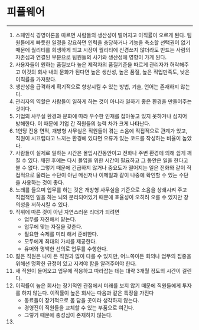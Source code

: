 # 피플웨어

---

1. 스페인식 경영이론을 따르면 사람들의 생산성이 떨어지고 이직률이 오르게 된다.
   팀원들에게 빠듯한 일정을 강요하면 인력을 충당하거나 기능을 축소할 선택권이 없기 때문에 퀄리티를 희생하게 되고 시장이 퀄리티에 신경쓰지 않더라도 만드는 사람의 자존심과 연결된 부분으로 팀원들의 사기와 생산성에 영향이 가게 된다.
2. 사용자들이 원하는 품질보다 높은 제작자의 품질기준을 따르게 관리자가 허락해주고 이것의 회사 내의 문화가 된다면 높은 생산성, 높은 품질, 높은 직업만족도, 낮은 이직률을 가져왔다.
3. 생산성을 급격하게 획기적으로 향상시킬 수 있는 방법, 기술, 언어는 존재하지 않는다.
3. 관리자의 역할은 사람들이 일하게 하는 것이 아니라 일하기 좋은 환경을 만들어주는 것이다.
5. 기업의 사무실 환경과 문화에 따라 우수한 인재를 잡아놓고 있지 못하거나 심지어 방해한다.
   이 때문에 기업 간 직원들의 능력 차가 크게 나타난다.
6. 1인당 전용 면적, 개방형 사무실은 직원들이 겪는 소음에 직접적으로 관계가 있고, 직원이 시끄럽다고 느끼는 환경에 있다면 오류가 있는 코드를 작성하는 비율이 높았다.
7. 사람들이 실제로 일하는 시간은 몰입시간동안이고 전화나 주변 환경에 의해 쉽게 깨질 수 있다.
   깨진 후에는 다시 몰입을 위한 시간이 필요하고 그 동안은 일을 한다고 볼 수 없다.
   그렇기 때문에 긴급하지 않거나 중요도가 떨어지는 일은 전화와 같이 직접적으로 울리는 수단이 아닌 메신저나 이메일과 같이 나중에 확인할 수 있는 수단을 사용하는 것이 좋다.
8. 노래를 들으며 업무를 하는 것은 개방형 사무실을 기준으로 소음을 상쇄시켜 주고 직접적인 일을 하는 뇌와 분리되어있기 때문에 효율성이 오히려 오를 수 있지만 창의성을 저하시킬 수 있다.
9. 직위에 따른 것이 아닌 자연스러운 리더가 되려면 
   - 업무를 자진해서 맡는다.
   - 업무에 맞는 자질을 갖춘다.
   - 필요한 숙제를 미리 해서 준비한다.
   - 모두에게 최대의 가치를 제공한다.
   - 유머와 명백한 선의로 업무를 수행한다.
8. 젊은 직원은 나이 든 직원과 많이 다를 수 있지만, 어느쪽이든 회의나 업무의 집중을 위해선 명확한 규정이 있고 지켜야 함을 알려주어야 한다.
8. 새 직원이 들어오고 업무에 적응하고 따라잡는 데는 대략 3개월 정도의 시간이 걸린다.
12. 이직률이 높은 회사는 장기적인 관점에서 미래를 보지 않기 때문에 직원들에게 투자를 하지 않는다.
    이직률이 높은 회사는 다음과 같은 특징을 가진다
    - 동료들이 장기적으로 몸 담을 곳이라 생각하지 않는다.
    - 경영진이 직원들을 교체할 수 있는 부품으로 여긴다.
    - 그렇기 때문에 충성심이 존재하지 않는다.
8. 